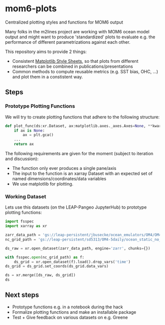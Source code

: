 # mom6-plots
Centralized plotting styles and functions for MOM6 output

Many folks in the m2lines project are working with MOM6 ocean model output and might want to produce 'standardized' plots to evaluate e.g. the performance of different parametrizations against each other. 

This repository aims to provide 2 things:

- Consistent [Matplotlib Style Sheets](https://matplotlib.org/stable/users/explain/customizing.html#customizing-with-style-sheets), so that plots from different researchers can be combined in publications/presentations
- Common methods to compute reusable metrics (e.g. SST bias, OHC, ...) and plot them in a constistent way.

## Steps

### Prototype Plotting Functions

We will try to create plotting functions that adhere to the following structure:
```python
def plot_func(ds:xr.Dataset, ax:matplotlib.axes._axes.Axes=None, **kwargs) -> matplotlib.axes._axes.Axes:
    if ax is None:
        ax = plt.gca()
    ...
    return ax
```

The following requirements are given for the moment (subject to iteration and discussion):
- The function only ever produces a single pane/axis
- The input to the function is an xarray Dataset with an expected set of named dimensions/coordinates/data variables
- We use matplotlib for plotting.

### Working Dataset

Lets use this datasets (on the LEAP-Pangeo JupyterHub) to prototype plotting functions:
```python
import fsspec
import xarray as xr

zarr_data_path = 'gs://leap-persistent/jbusecke/ocean_emulators/OM4/OM4_raw_test.zarr'
nc_grid_path = 'gs://leap-persistent/sd5313/OM4-5daily/ocean_static_no_mask_table.nc'

ds_raw = xr.open_dataset(zarr_data_path, engine='zarr', chunks={})

with fsspec.open(nc_grid_path) as f:
    ds_grid = xr.open_dataset(f).load().drop_vars('time')
ds_grid = ds_grid.set_coords(ds_grid.data_vars)

ds = xr.merge([ds_raw, ds_grid])
ds
```

## Next steps

- Prototype functions e.g. in a notebook during the hack
- Formalize plotting functions and make an installable package
- Test + Give feedback on various datasets on e.g. Greene



